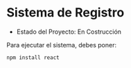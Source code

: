 <h1> Sistema de Registro</h1>

- Estado del Proyecto: En Costrucción

Para ejecutar el sistema, debes poner:

```npm install react```
